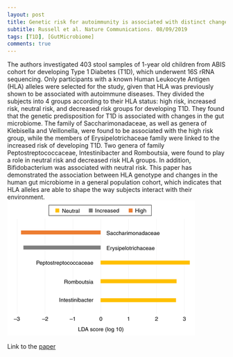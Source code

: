 ```yaml
---
layout: post
title: Genetic risk for autoimmunity is associated with distinct changes in the guman gut microbiome
subtitle: Russell et al. Nature Communications. 08/09/2019
tags: [T1D], [GutMicrobiome]
comments: true
---
```

The authors investigated 403 stool samples of 1-year old children from ABIS cohort for developing Type 1 Diabetes (T1D), which underwent 16S rRNA sequencing. Only participants with a known Human Leukocyte Antigen (HLA) alleles were selected for the study, given that HLA was previously shown to be associated with autoimmune diseases. They divided the subjects into 4 groups according to their HLA status: high risk, increased risk, neutral risk, and decreased risk groups for developing T1D. They found that the genetic predisposition for T1D is associated with changes in the gut microbiome. The family of Saccharimonadaceae, as well as genera of Klebisella and Veillonella, were found to be associated with the high risk group, while the members of Erysipelotrichaceae family were linked to the increased risk of developing T1D. Two genera of family Peptostreptococcaceae, Intestinibacter and Romboutsia, were found to play a role in neutral risk and decreased risk HLA groups. In addition, Bifidobacterium was associated with neutral risk. This paper has demonstrated the association between HLA genotype and changes in the human gut microbiome in a general population cohort, which indicates that HLA alleles are able to shape the way subjects interact with their environment. 
![Image from the paper](/img/paper_images/2019-06-09.png)

Link to the [paper](https://www.nature.com/articles/s41467-019-11460-x)
